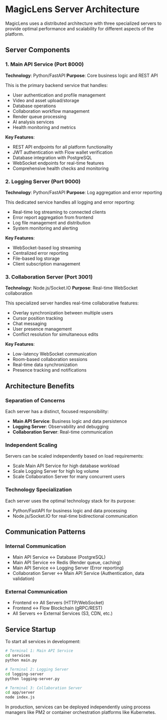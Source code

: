# MagicLens Server Architecture

MagicLens uses a distributed architecture with three specialized servers to provide optimal performance and scalability for different aspects of the platform.

## Server Components

### 1. Main API Service (Port 8000)
**Technology**: Python/FastAPI
**Purpose**: Core business logic and REST API

This is the primary backend service that handles:
- User authentication and profile management
- Video and asset upload/storage
- Database operations
- Collaboration workflow management
- Render queue processing
- AI analysis services
- Health monitoring and metrics

**Key Features**:
- REST API endpoints for all platform functionality
- JWT authentication with Flow wallet verification
- Database integration with PostgreSQL
- WebSocket endpoints for real-time features
- Comprehensive health checks and monitoring

### 2. Logging Server (Port 9000)
**Technology**: Python/FastAPI
**Purpose**: Log aggregation and error reporting

This dedicated service handles all logging and error reporting:
- Real-time log streaming to connected clients
- Error report aggregation from frontend
- Log file management and distribution
- System monitoring and alerting

**Key Features**:
- WebSocket-based log streaming
- Centralized error reporting
- File-based log storage
- Client subscription management

### 3. Collaboration Server (Port 3001)
**Technology**: Node.js/Socket.IO
**Purpose**: Real-time WebSocket collaboration

This specialized server handles real-time collaborative features:
- Overlay synchronization between multiple users
- Cursor position tracking
- Chat messaging
- User presence management
- Conflict resolution for simultaneous edits

**Key Features**:
- Low-latency WebSocket communication
- Room-based collaboration sessions
- Real-time data synchronization
- Presence tracking and notifications

## Architecture Benefits

### Separation of Concerns
Each server has a distinct, focused responsibility:
- **Main API Service**: Business logic and data persistence
- **Logging Server**: Observability and debugging
- **Collaboration Server**: Real-time communication

### Independent Scaling
Servers can be scaled independently based on load requirements:
- Scale Main API Service for high database workload
- Scale Logging Server for high log volume
- Scale Collaboration Server for many concurrent users

### Technology Specialization
Each server uses the optimal technology stack for its purpose:
- Python/FastAPI for business logic and data processing
- Node.js/Socket.IO for real-time bidirectional communication

## Communication Patterns

### Internal Communication
- Main API Service ↔ Database (PostgreSQL)
- Main API Service ↔ Redis (Render queue, caching)
- Main API Service ↔ Logging Server (Error reporting)
- Collaboration Server ↔ Main API Service (Authentication, data validation)

### External Communication
- Frontend ↔ All Servers (HTTP/WebSocket)
- Frontend ↔ Flow Blockchain (gRPC/REST)
- All Servers ↔ External Services (S3, CDN, etc.)

## Service Startup

To start all services in development:

```bash
# Terminal 1: Main API Service
cd services
python main.py

# Terminal 2: Logging Server
cd logging-server
python logging-server.py

# Terminal 3: Collaboration Server
cd app/server
node index.js
```

In production, services can be deployed independently using process managers like PM2 or container orchestration platforms like Kubernetes.